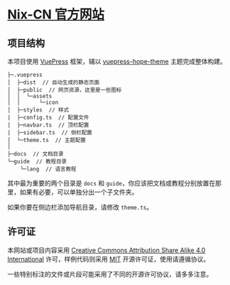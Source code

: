 # [Nix-CN 官方网站](https://nixos-cn.org/)

## 项目结构

本项目使用 [VuePress](https://vuepress.vuejs.org/zh/) 框架，辅以 [vuepress-hope-theme](https://vuepress-theme-hope.github.io/v2/zh/) 主题完成整体构建。

```
├─.vuepress
│  ├─dist  // 自动生成的静态页面
│  ├─public  // 网页资源，这里是一些图标
│  │  └─assets
│  │      └─icon
│  ├─styles  // 样式
|  ├─config.ts  // 配置文件
|  ├─navbar.ts  // 顶栏配置
|  ├─sidebar.ts  // 侧栏配置
│  └─theme.ts  // 主题配置
│
├─docs  // 文档目录
└─guide  // 教程目录
    └─lang  // 语言教程
```

其中最为重要的两个目录是 `docs` 和 `guide`，你应该把文档或教程分别放置在那里，如果有必要，可以单独分出一个子文件夹。

如果你要在侧边栏添加导航目录，请修改 `theme.ts`。

## 许可证

本网站或项目内容采用 [Creative Commons Attribution Share Alike 4.0 International](LICENSES/CC-BY-SA-4.0.txt) 许可，样例代码则采用 [MIT](LICENSES/MIT.txt) 开源许可证，使用请遵循协议。

一些特别标注的文件或片段可能采用了不同的开源许可协议，请多多注意。
